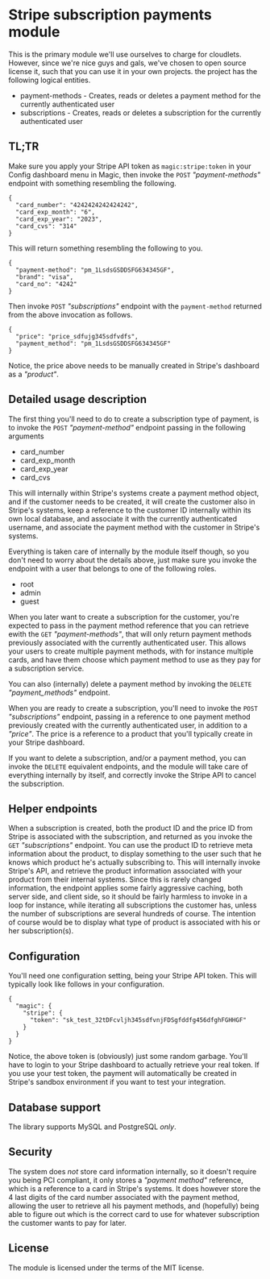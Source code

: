 
# Stripe subscription payments module

This is the primary module we'll use ourselves to charge for cloudlets. However, since we're
nice guys and gals, we've chosen to open source license it, such that you can use it in your own
projects. the project has the following logical entities.

* payment-methods - Creates, reads or deletes a payment method for the currently authenticated user
* subscriptions - Creates, reads or deletes a subscription for the currently authenticated user

## TL;TR

Make sure you apply your Stripe API token as `magic:stripe:token` in your Config dashboard
menu in Magic, then invoke the `POST` _"payment-methods"_ endpoint with something resembling
the following.

```
{
  "card_number": "4242424242424242",
  "card_exp_month": "6",
  "card_exp_year": "2023",
  "card_cvs": "314"
}
```

This will return something resembling the following to you.

```
{
  "payment-method": "pm_1LsdsGSDDSFG634345GF",
  "brand": "visa",
  "card_no": "4242"
}
```

Then invoke `POST` _"subscriptions"_ endpoint with the `payment-method` returned from the above
invocation as follows.

```
{
  "price": "price_sdfujg345sdfvdfs",
  "payment_method": "pm_1LsdsGSDDSFG634345GF"
}
```

Notice, the price above needs to be manually created in Stripe's dashboard as a _"product"_.

## Detailed usage description

The first thing you'll need to do to create a subscription type of payment, is to invoke
the `POST` _"payment-method"_ endpoint passing in the following arguments

* card_number
* card_exp_month
* card_exp_year
* card_cvs

This will internally within Stripe's systems create a payment method object, and if the
customer needs to be created, it will create the customer also in Stripe's systems, keep
a reference to the customer ID internally within its own local database, and associate it
with the currently authenticated username, and associate the payment method with the
customer in Stripe's systems.

Everything is taken care of internally by the module itself though, so you don't need to
worry about the details above, just make sure you invoke the endpoint with a user that
belongs to one of the following roles.

* root
* admin
* guest

When you later want to create a subscription for the customer, you're expected to pass in the
payment method reference that you can retrieve ewith the `GET` _"payment-methods"_, that
will only return payment methods previously associated with the currently authenticated user.
This allows your users to create multiple payment methods, with for instance multiple cards,
and have them choose which payment method to use as they pay for a subscription service.

You can also (internally) delete a payment method by invoking the `DELETE` _"payment_methods"_
endpoint.

When you are ready to create a subscription, you'll need to invoke the `POST` _"subscriptions"_
endpoint, passing in a reference to one payment method previously created with the currently
authenticated user, in addition to a _"price"_. The price is a reference to a product
that you'll typically create in your Stripe dashboard.

If you want to delete a subscription, and/or a payment method, you can invoke the `DELETE`
equivalent endpoints, and the module will take care of everything internally by itself, and
correctly invoke the Stripe API to cancel the subscription.

## Helper endpoints

When a subscription is created, both the product ID and the price ID from Stripe is associated
with the subscription, and returned as you invoke the `GET` _"subscriptions"_ endpoint. You can
use the product ID to retrieve meta information about the product, to display something to the
user such that he knows which product he's actually subscribing to. This will internally invoke
Stripe's API, and retrieve the product information associated with your product from their
internal systems. Since this is rarely changed information, the endpoint applies some fairly
aggressive caching, both server side, and client side, so it should be fairly harmless to
invoke in a loop for instance, while iterating all subscriptions the customer has, unless
the number of subscriptions are several hundreds of course. The intention of course would be
to display what type of product is associated with his or her subscription(s).

## Configuration

You'll need one configuration setting, being your Stripe API token. This will typically
look like follows in your configuration.

```
{
  "magic": {
    "stripe": {
      "token": "sk_test_32tDFcvljh345sdfvnjFDSgfddfg456dfghFGHHGF"
    }
  }
}

```

Notice, the above token is (obviously) just some random garbage. You'll have to login to your
Stripe dashboard to actually retrieve your real token. If you use your test token, the payment
will automatically be created in Stripe's sandbox environment if you want to test your integration.

## Database support

The library supports MySQL and PostgreSQL _only_.

## Security

The system does _not_ store card information internally, so it doesn't require you being PCI
compliant, it only stores a _"payment method"_ reference, which is a reference to a card
in Stripe's systems. It does however store the 4 last digits of the card number associated
with the payment method, allowing the user to retrieve all his payment methods, and (hopefully)
being able to figure out which is the correct card to use for whatever subscription the customer
wants to pay for later.

## License

The module is licensed under the terms of the MIT license.

